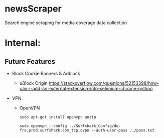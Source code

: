 # newsScraper
Search engine scraping for media coverage data collection 

# Internal:

## Future Features
- Block Cookie Banners & Adblock 
  - uBlock Origin
https://stackoverflow.com/questions/52153398/how-can-i-add-an-external-extension-into-selenium-chrome-python


- VPN
  - OpenVPN
    ```
    sudo apt-get install openvpn unzip 

    sudo openvpn --config ../Surfshark_Config/de-fra.prod.surfshark.com_tcp.ovpn --auth-user-pass ../pass.txt
    ```
